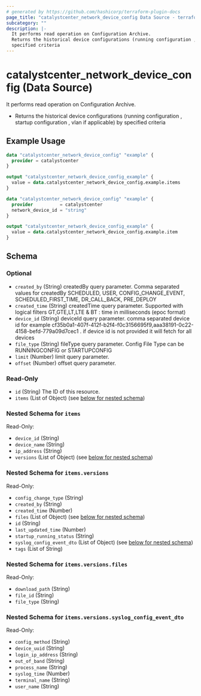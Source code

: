 ```yaml
---
# generated by https://github.com/hashicorp/terraform-plugin-docs
page_title: "catalystcenter_network_device_config Data Source - terraform-provider-catalystcenter"
subcategory: ""
description: |-
  It performs read operation on Configuration Archive.
  Returns the historical device configurations (running configuration , startup configuration , vlan if applicable) by
  specified criteria
---
```


# catalystcenter_network_device_config (Data Source)

It performs read operation on Configuration Archive.

- Returns the historical device configurations (running configuration , startup configuration , vlan if applicable) by
specified criteria

## Example Usage

```terraform
data "catalystcenter_network_device_config" "example" {
  provider = catalystcenter
}

output "catalystcenter_network_device_config_example" {
  value = data.catalystcenter_network_device_config.example.items
}

data "catalystcenter_network_device_config" "example" {
  provider          = catalystcenter
  network_device_id = "string"
}

output "catalystcenter_network_device_config_example" {
  value = data.catalystcenter_network_device_config.example.item
}
```

<!-- schema generated by tfplugindocs -->
## Schema

### Optional

- `created_by` (String) createdBy query parameter. Comma separated values for createdBy SCHEDULED, USER, CONFIG_CHANGE_EVENT, SCHEDULED_FIRST_TIME, DR_CALL_BACK, PRE_DEPLOY
- `created_time` (String) createdTime query parameter. Supported with logical filters GT,GTE,LT,LTE & BT : time in milliseconds (epoc format)
- `device_id` (String) deviceId query parameter. comma separated device id for example cf35b0a1-407f-412f-b2f4-f0c3156695f9,aaa38191-0c22-4158-befd-779a09d7cec1 . if device id is not provided it will fetch for all devices
- `file_type` (String) fileType query parameter. Config File Type can be RUNNINGCONFIG or STARTUPCONFIG
- `limit` (Number) limit query parameter.
- `offset` (Number) offset query parameter.

### Read-Only

- `id` (String) The ID of this resource.
- `items` (List of Object) (see [below for nested schema](#nestedatt--items))

<a id="nestedatt--items"></a>
### Nested Schema for `items`

Read-Only:

- `device_id` (String)
- `device_name` (String)
- `ip_address` (String)
- `versions` (List of Object) (see [below for nested schema](#nestedobjatt--items--versions))

<a id="nestedobjatt--items--versions"></a>
### Nested Schema for `items.versions`

Read-Only:

- `config_change_type` (String)
- `created_by` (String)
- `created_time` (Number)
- `files` (List of Object) (see [below for nested schema](#nestedobjatt--items--versions--files))
- `id` (String)
- `last_updated_time` (Number)
- `startup_running_status` (String)
- `syslog_config_event_dto` (List of Object) (see [below for nested schema](#nestedobjatt--items--versions--syslog_config_event_dto))
- `tags` (List of String)

<a id="nestedobjatt--items--versions--files"></a>
### Nested Schema for `items.versions.files`

Read-Only:

- `download_path` (String)
- `file_id` (String)
- `file_type` (String)


<a id="nestedobjatt--items--versions--syslog_config_event_dto"></a>
### Nested Schema for `items.versions.syslog_config_event_dto`

Read-Only:

- `config_method` (String)
- `device_uuid` (String)
- `login_ip_address` (String)
- `out_of_band` (String)
- `process_name` (String)
- `syslog_time` (Number)
- `terminal_name` (String)
- `user_name` (String)

